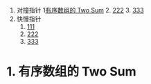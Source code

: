1. 对撞指针
   1[有序数组的 Two Sum](#1-有序数组的-two-sum)
   2. [222](dd)
   3. [333](dd)
2. 快慢指针
   1. [111](dd)
   2. [222](dd)
   3. [333](dd)
   
   
# 1. 有序数组的 Two Sum
